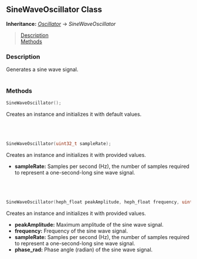 ## SineWaveOscillator Class
**Inheritance:** *[Oscillator](/docs/HephAudio/Oscillators/Oscillator.md)* -> *SineWaveOscillator*

> [Description](#description)<br>
[Methods](#methods)

### Description
Generates a sine wave signal.
<br><br>

### Methods
```c++
SineWaveOscillator();
```
Creates an instance and initializes it with default values.
<br><br><br><br>
```c++
SineWaveOscillator(uint32_t sampleRate);
```
Creates an instance and initializes it with provided values.
- **sampleRate:** Samples per second (Hz), the number of samples required to represent a one-second-long sine wave signal.
<br><br><br><br>
```c++
SineWaveOscillator(heph_float peakAmplitude, heph_float frequency, uint32_t sampleRate, heph_float phase_rad);
```
Creates an instance and initializes it with provided values.
- **peakAmplitude:** Maximum amplitude of the sine wave signal.
- **frequency:** Frequency of the sine wave signal.
- **sampleRate:** Samples per second (Hz), the number of samples required to represent a one-second-long sine wave signal.
- **phase_rad:** Phase angle (radian) of the sine wave signal.
